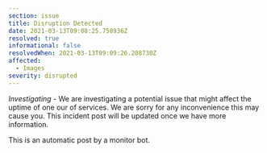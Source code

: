```yaml
---
section: issue
title: Disruption Detected
date: 2021-03-13T09:08:25.758936Z
resolved: true
informational: false
resolvedWhen: 2021-03-13T09:09:26.208730Z
affected:
  - Images
severity: disrupted
---
```

*Investigating* - We are investigating a potential issue that might affect the uptime of one our of services. We are sorry for any inconvenience this may cause you. This incident post will be updated once we have more information.

This is an automatic post by a monitor bot.
        